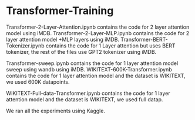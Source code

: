 # Transformer-Training

Transformer-2-Layer-Attention.ipynb contains the code for 2 layer attention model using iMDB.
Transformer-2-Layer-MLP.ipynb contains the code for 2 layer attention model +MLP layers using iMDB.
Transformer-BERT-Tokenizer.ipynb contains the code for 1 Layer attention but uses BERT tokenizer, the rest of the files use GPT2 tokenizer using iMDB.

Transformer-sweep.ipynb contains the code for 1 layer attention model sweep using wandb using iMDB.
WIKITEXT-600K-Transformer.ipynb contains the code for 1 layer attention model and the dataset is WIKITEXT, we used 600K datapoints.

WIKITEXT-Full-data-Transformer.ipynb contains the code for 1 layer attention model and the dataset is WIKITEXT, we used full datap.

We ran all the experiments using Kaggle.
